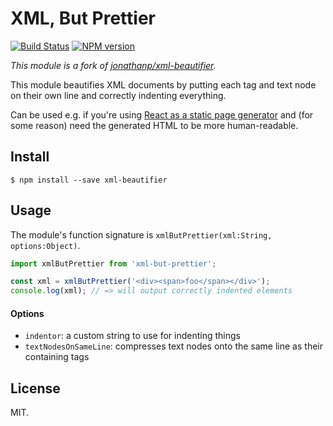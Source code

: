 # XML, But Prettier

[![Build Status][travis-image]][travis-url]
[![NPM version][npm-image]][npm-url]

_This module is a fork of [jonathanp/xml-beautifier][upstream-github]._

This module beautifies XML documents by putting each tag and text node on their own line and correctly indenting everything.

Can be used e.g. if you're using [React as a static page generator][react] and (for some reason) need the generated HTML to be more human-readable.


## Install

```
$ npm install --save xml-beautifier
```


## Usage

The module's function signature is `xmlButPrettier(xml:String, options:Object)`.

```js
import xmlButPrettier from 'xml-but-prettier';

const xml = xmlButPrettier('<div><span>foo</span></div>');
console.log(xml); // => will output correctly indented elements
```

#### Options
- `indentor`: a custom string to use for indenting things
- `textNodesOnSameLine`: compresses text nodes onto the same line as their containing tags

## License

MIT.

[upstream-github]: https://github.com/jonathanp/xml-beautifier
[npm-url]: https://npmjs.org/package/xml-but-prettier
[npm-image]: https://badge.fury.io/js/xml-but-prettier.svg
[travis-image]: https://travis-ci.org/shockey/xml-but-prettier.svg
[travis-url]: https://travis-ci.org/shockey/xml-but-prettier
[react]: https://facebook.github.io/react/docs/top-level-api.html#reactdomserver.rendertostaticmarkup
